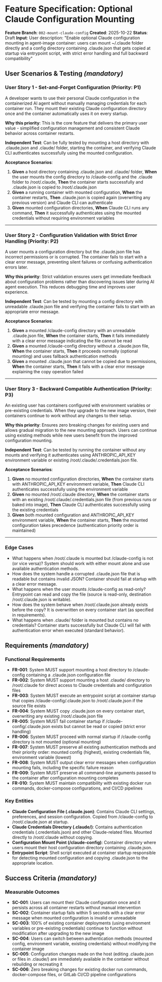 # Feature Specification: Optional Claude Configuration Mounting

**Feature Branch**: `002-mount-claude-config`
**Created**: 2025-10-22
**Status**: Draft
**Input**: User description: "Enable optional Claude configuration mounting in agent-image container: users can mount ~/.claude folder directly and a config directory containing .claude.json that gets copied at startup via entrypoint script, with strict error handling and full backward compatibility"

## User Scenarios & Testing *(mandatory)*

### User Story 1 - Set-and-Forget Configuration (Priority: P1)

A developer wants to use their personal Claude configuration in the containerized AI agent without manually managing credentials for each container run. They mount their existing Claude configuration directory once and the container automatically uses it on every startup.

**Why this priority**: This is the core feature that delivers the primary user value - simplified configuration management and consistent Claude behavior across container restarts.

**Independent Test**: Can be fully tested by mounting a host directory with .claude.json and .claude/ folder, starting the container, and verifying Claude CLI authenticates successfully using the mounted configuration.

**Acceptance Scenarios**:

1. **Given** a host directory containing .claude.json and .claude/ folder, **When** the user mounts the config directory to /claude-config and the .claude folder to /root/.claude, **Then** the container starts successfully and .claude.json is copied to /root/.claude.json
2. **Given** a running container with mounted configuration, **When** the container restarts, **Then** .claude.json is copied again (overwriting any previous version) and Claude CLI can authenticate
3. **Given** mounted configuration directories, **When** Claude CLI runs any command, **Then** it successfully authenticates using the mounted credentials without requiring environment variables

---

### User Story 2 - Configuration Validation with Strict Error Handling (Priority: P2)

A user mounts a configuration directory but the .claude.json file has incorrect permissions or is corrupted. The container fails to start with a clear error message, preventing silent failures or confusing authentication errors later.

**Why this priority**: Strict validation ensures users get immediate feedback about configuration problems rather than discovering issues later during AI agent execution. This reduces debugging time and improves user experience.

**Independent Test**: Can be tested by mounting a config directory with unreadable .claude.json file and verifying the container fails to start with an appropriate error message.

**Acceptance Scenarios**:

1. **Given** a mounted /claude-config directory with an unreadable .claude.json file, **When** the container starts, **Then** it fails immediately with a clear error message indicating the file cannot be read
2. **Given** a mounted /claude-config directory without a .claude.json file, **When** the container starts, **Then** it proceeds normally (optional mounting) and uses fallback authentication methods
3. **Given** a mounted .claude.json that cannot be copied due to permissions, **When** the container starts, **Then** it fails with a clear error message explaining the copy operation failed

---

### User Story 3 - Backward Compatible Authentication (Priority: P3)

An existing user has containers configured with environment variables or pre-existing credentials. When they upgrade to the new image version, their containers continue to work without any changes to their setup.

**Why this priority**: Ensures zero breaking changes for existing users and allows gradual migration to the new mounting approach. Users can continue using existing methods while new users benefit from the improved configuration mounting.

**Independent Test**: Can be tested by running the container without any mounts and verifying it authenticates using ANTHROPIC_API_KEY environment variable or existing /root/.claude/.credentials.json file.

**Acceptance Scenarios**:

1. **Given** no mounted configuration directories, **When** the container starts with ANTHROPIC_API_KEY environment variable, **Then** Claude CLI authenticates successfully using the environment variable
2. **Given** no mounted /root/.claude directory, **When** the container starts with an existing /root/.claude/.credentials.json file (from previous runs or baked into image), **Then** Claude CLI authenticates successfully using the existing credentials
3. **Given** both mounted configuration and ANTHROPIC_API_KEY environment variable, **When** the container starts, **Then** the mounted configuration takes precedence (authentication priority order is maintained)

---

### Edge Cases

- What happens when /root/.claude is mounted but /claude-config is not (or vice versa)? System should work with either mount alone and use available authentication methods.
- How does the system handle a corrupted .claude.json file that is readable but contains invalid JSON? Container should fail at startup with a clear error message.
- What happens when the user mounts /claude-config as read-only? Entrypoint can read and copy the file (source is read-only, destination /root/.claude.json is writable).
- How does the system behave when /root/.claude.json already exists before the copy? It is overwritten on every container start (as specified in requirements).
- What happens when .claude/ folder is mounted but contains no credentials? Container starts successfully but Claude CLI will fail with authentication error when executed (standard behavior).

## Requirements *(mandatory)*

### Functional Requirements

- **FR-001**: System MUST support mounting a host directory to /claude-config containing a .claude.json configuration file
- **FR-002**: System MUST support mounting a host .claude/ directory to /root/.claude for direct access to Claude credentials and configuration files
- **FR-003**: System MUST execute an entrypoint script at container startup that copies /claude-config/.claude.json to /root/.claude.json if the source file exists
- **FR-004**: System MUST copy .claude.json on every container start, overwriting any existing /root/.claude.json file
- **FR-005**: System MUST fail container startup if /claude-config/.claude.json exists but cannot be read or copied (strict error handling)
- **FR-006**: System MUST proceed with normal startup if /claude-config directory is not mounted (optional mounting)
- **FR-007**: System MUST preserve all existing authentication methods and their priority order: mounted config (highest), existing credentials file, environment variable (lowest)
- **FR-008**: System MUST output clear error messages when configuration mounting fails, including the specific failure reason
- **FR-009**: System MUST preserve all command-line arguments passed to the container after configuration mounting completes
- **FR-010**: System MUST maintain compatibility with existing docker run commands, docker-compose configurations, and CI/CD pipelines

### Key Entities

- **Claude Configuration File (.claude.json)**: Contains Claude CLI settings, preferences, and session configuration. Copied from /claude-config to /root/.claude.json at startup.
- **Claude Credentials Directory (.claude/)**: Contains authentication credentials (.credentials.json) and other Claude-related files. Mounted directly to /root/.claude without copying.
- **Configuration Mount Point (/claude-config)**: Container directory where users mount their host configuration directory containing .claude.json.
- **Entrypoint Script**: Shell script executed at container startup responsible for detecting mounted configuration and copying .claude.json to the appropriate location.

## Success Criteria *(mandatory)*

### Measurable Outcomes

- **SC-001**: Users can mount their Claude configuration once and it persists across all container restarts without manual intervention
- **SC-002**: Container startup fails within 5 seconds with a clear error message when mounted configuration is invalid or unreadable
- **SC-003**: 100% of existing container deployments (using environment variables or pre-existing credentials) continue to function without modification after upgrading to the new image
- **SC-004**: Users can switch between authentication methods (mounted config, environment variable, existing credentials) without modifying the container image
- **SC-005**: Configuration changes made on the host (editing .claude.json or files in .claude/) are immediately available in the container without rebuilding or recreating it
- **SC-006**: Zero breaking changes for existing docker run commands, docker-compose files, or GitLab CI/CD pipeline configurations
